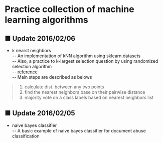 Practice collection of machine learning algorithms
========

## ■ Update 2016/02/06
- k nearst neighbors  
-- An implementation of kNN algorithm using sklearn.datasets  
-- Also, a practice to k-largest selection question by using randomized selection algorithm  
-- [reference](http://blog.cambridgecoding.com/2016/01/16/machine-learning-under-the-hood-writing-your-own-k-nearest-neighbour-algorithm/)  
-- Main steps are described as belows  
> 1. calculate dist. between any two points  
> 2. find the nearest neighbors base on their pairwise distance  
> 3. majority vote on a class labels based on nearest neighbors list  


## ■ Update 2016/02/05
- naive bayes classifier  
-- A basic example of naive bayes classifier for document abuse classification  